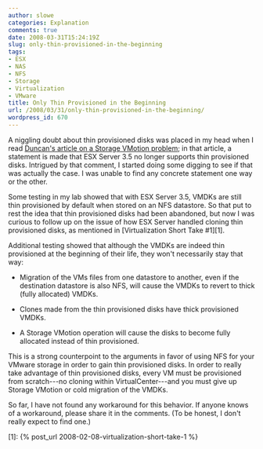 ```yaml
---
author: slowe
categories: Explanation
comments: true
date: 2008-03-31T15:24:19Z
slug: only-thin-provisioned-in-the-beginning
tags:
- ESX
- NAS
- NFS
- Storage
- Virtualization
- VMware
title: Only Thin Provisioned in the Beginning
url: /2008/03/31/only-thin-provisioned-in-the-beginning/
wordpress_id: 670
---
```


A niggling doubt about thin provisioned disks was placed in my head when I read [Duncan's article on a Storage VMotion problem](http://www.yellow-bricks.com/2008/02/13/storage-vmotion-fails-with-error-message-failed-to-unstun-vm-after-disk-reparent/); in that article, a statement is made that ESX Server 3.5 no longer supports thin provisioned disks. Intrigued by that comment, I started doing some digging to see if that was actually the case. I was unable to find any concrete statement one way or the other.

Some testing in my lab showed that with ESX Server 3.5, VMDKs are still thin provisioned by default when stored on an NFS datastore. So that put to rest the idea that thin provisioned disks had been abandoned, but now I was curious to follow up on the issue of how ESX Server handled cloning thin provisioned disks, as mentioned in [Virtualization Short Take #1][1].

Additional testing showed that although the VMDKs are indeed thin provisioned at the beginning of their life, they won't necessarily stay that way:

* Migration of the VMs files from one datastore to another, even if the destination datastore is also NFS, will cause the VMDKs to revert to thick (fully allocated) VMDKs.

* Clones made from the thin provisioned disks have thick provisioned VMDKs.

* A Storage VMotion operation will cause the disks to become fully allocated instead of thin provisioned.

This is a strong counterpoint to the arguments in favor of using NFS for your VMware storage in order to gain thin provisioned disks. In order to really take advantage of thin provisioned disks, every VM must be provisioned from scratch---no cloning within VirtualCenter---and you must give up Storage VMotion or cold migration of the VMDKs.

So far, I have not found any workaround for this behavior. If anyone knows of a workaround, please share it in the comments. (To be honest, I don't really expect to find one.)

[1]: {% post_url 2008-02-08-virtualization-short-take-1 %}
